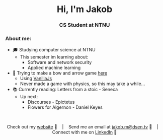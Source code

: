 <h1 align="center">Hi, I'm Jakob</h1>
<h3 align="center">CS Student at NTNU</h3>

### About me:

- 🎓 Studying computer science at NTNU
    - This semester im learning about:
        - Software and network security
        - Applied machine learning
- 🏹 Trying to make a bow and arrow game <a href="https://jlmadsen.github.io">here</a>
    - Using [VanillaJs](http://vanilla-js.com/)
    - Never made a game with physics, so this may take a while...
- 📚 Currently reading: Letters from a stoic - Seneca
    - Up next: 
        - Discourses - Epictetus
        - Flowers for Algernon - Daniel Keyes

<br />

<div align="middle">
  
Check out my [website][Website] :link: &nbsp;&nbsp;&nbsp;|&nbsp;&nbsp;&nbsp;
Send me an email at jakob.m@dsen.tv :speech_balloon: &nbsp;&nbsp;&nbsp;|&nbsp;&nbsp;&nbsp;
Connect with me on [LinkedIn][LinkedIn] :necktie:

</div>

[Website]:https://jakoblm.com/
[LinkedIn]:https://www.linkedin.com/in/jakoblm/

<!--![visitors](https://visitor-badge.laobi.icu/badge?page_id=jlmadsen.jlmadsen)-->
